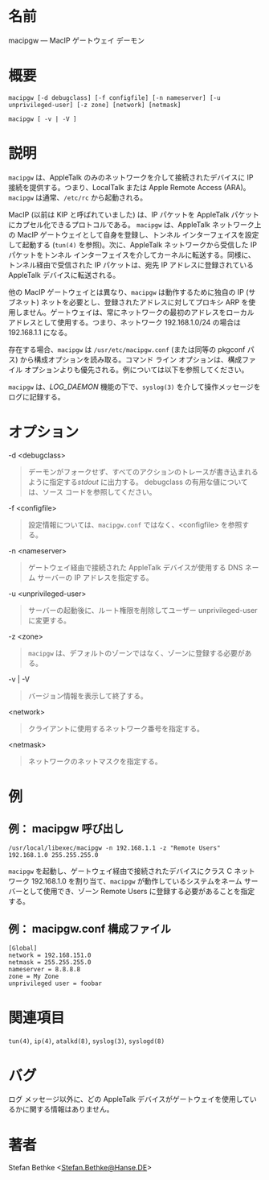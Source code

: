 # 名前

macipgw — MacIP ゲートウェイ デーモン

# 概要

`macipgw [-d debugclass] [-f configfile] [-n nameserver] [-u
unprivileged-user] [-z zone] [network] [netmask]`

`macipgw [ -v | -V ]`

# 説明

`macipgw` は、AppleTalk のみのネットワークを介して接続されたデバイスに IP 接続を提供する。つまり、LocalTalk または
Apple Remote Access (ARA)。`macipgw` は通常、`/etc/rc` から起動される。

MacIP (以前は KIP と呼ばれていました) は、IP パケットを AppleTalk パケットにカプセル化できるプロトコルである。
`macipgw` は、AppleTalk ネットワーク上の MacIP ゲートウェイとして自身を登録し、トンネル インターフェイスを設定して起動する
(`tun(4)` を参照)。次に、AppleTalk ネットワークから受信した IP パケットをトンネル
インターフェイスを介してカーネルに転送する。同様に、トンネル経由で受信された IP パケットは、宛先 IP アドレスに登録されている AppleTalk
デバイスに転送される。

他の MacIP ゲートウェイとは異なり、`macipgw` は動作するために独自の IP (サブネット)
ネットを必要とし、登録されたアドレスに対してプロキシ ARP を使用しません。ゲートウェイは、常にネットワークの最初のアドレスをローカル
アドレスとして使用する。つまり、ネットワーク 192.168.1.0/24 の場合は 192.168.1.1 になる。

存在する場合、`macipgw` は `/usr/etc/macipgw.conf` (または同等の pkgconf パス)
から構成オプションを読み取る。コマンド ライン オプションは、構成ファイル オプションよりも優先される。例については以下を参照してください。

`macipgw` は、*LOG_DAEMON* 機能の下で、`syslog(3)` を介して操作メッセージをログに記録する。

# オプション

-d <debugclass\>

> デーモンがフォークせず、すべてのアクションのトレースが書き込まれるように指定する*stdout*
に出力する。 debugclass の有用な値については、ソース
コードを参照してください。

-f <configfile\>

> 設定情報については、`macipgw.conf` ではなく、<configfile\>
を参照する。

-n <nameserver\>

> ゲートウェイ経由で接続された AppleTalk デバイスが使用する DNS ネーム
サーバーの IP アドレスを指定する。

-u <unprivileged-user\>

> サーバーの起動後に、ルート権限を削除してユーザー unprivileged-user
に変更する。

-z <zone\>

> `macipgw`
は、デフォルトのゾーンではなく、ゾーンに登録する必要がある。

-v | -V

> バージョン情報を表示して終了する。

<network\>

> クライアントに使用するネットワーク番号を指定する。

<netmask\>

> ネットワークのネットマスクを指定する。

# 例

## 例： macipgw 呼び出し

    /usr/local/libexec/macipgw -n 192.168.1.1 -z "Remote Users" 192.168.1.0 255.255.255.0

`macipgw` を起動し、ゲートウェイ経由で接続されたデバイスにクラス C ネットワーク 192.168.1.0 を割り当て、`macipgw`
が動作しているシステムをネーム サーバーとして使用でき、ゾーン Remote Users に登録する必要があることを指定する。

## 例： macipgw.conf 構成ファイル

    [Global]
    network = 192.168.151.0
    netmask = 255.255.255.0
    nameserver = 8.8.8.8
    zone = My Zone
    unprivileged user = foobar

# 関連項目

`tun(4)`, `ip(4)`, `atalkd(8)`, `syslog(3)`, `syslogd(8)`

# バグ

ログ メッセージ以外に、どの AppleTalk デバイスがゲートウェイを使用しているかに関する情報はありません。

# 著者

Stefan Bethke <Stefan.Bethke@Hanse.DE\>
